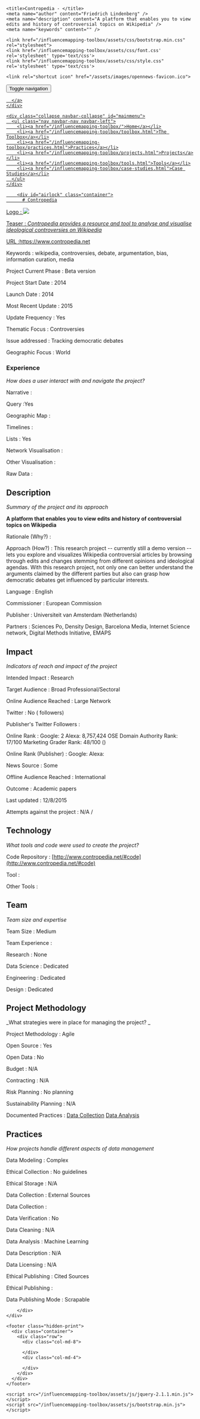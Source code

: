 <!DOCTYPE html>
<html>
  <head>
    <meta charset="utf-8">
    <meta http-equiv="X-UA-Compatible" content="IE=edge,chrome=1">
    <meta name="viewport" content="width=device-width, initial-scale=1.0">

    <title>Contropedia - </title>
    <meta name="author" content="Friedrich Lindenberg" />
    <meta name="description" content="A platform that enables you to view edits and history of controversial topics on Wikipedia" />
    <meta name="keywords" content="" />

    <link href="/influencemapping-toolbox/assets/css/bootstrap.min.css" rel="stylesheet">
    <link href='/influencemapping-toolbox/assets/css/font.css' rel='stylesheet' type='text/css'>
    <link href="/influencemapping-toolbox/assets/css/style.css" rel='stylesheet' type='text/css'>

    <link rel="shortcut icon" href="/assets/images/opennews-favicon.ico">
  </head>
  <body>
    <div id="page">
      <nav class="navbar navbar-default navbar-static-top" role="navigation">
  <div class="container">
    <div class="navbar-header">
      <button type="button" class="navbar-toggle" data-toggle="collapse"
        data-target="#mainmenu">
        <span class="sr-only">Toggle navigation</span>
        <span class="icon-bar"></span>
        <span class="icon-bar"></span>
        <span class="icon-bar"></span>
      </button>
      <a class="navbar-brand" href="/">
        
      </a>
    </div>

    <div class="collapse navbar-collapse" id="mainmenu">
      <ul class="nav navbar-nav navbar-left">
        <li><a href="/influencemapping-toolbox/">Home</a></li>
        <li><a href="/influencemapping-toolbox/toolbox.html">The Toolbox</a></li>
        <li><a href="/influencemapping-toolbox/practices.html">Practices</a></li>
        <li><a href="/influencemapping-toolbox/projects.html">Projects</a></li>
        <li><a href="/influencemapping-toolbox/tools.html">Tools</a></li>
        <li><a href="/influencemapping-toolbox/case-studies.html">Case Studies</a></li>
      </ul>
    </div>
  </div>
</nav>

        <div id="airlock" class="container">
          # Contropedia

Logo
: ![](N/A)

Teaser
: _Contropedia provides a resource and tool to analyse and visualise ideological controversies on Wikipedia_

URL
:https://www.contropedia.net


Keywords
: wikipedia, controversies, debate, argumentation, bias, information curation, media



Project Current Phase
: Beta version

	

Project Start Date
: 2014



Launch Date
: 2014



Most Recent Update
: 2015



Update Frequency
: Yes



Thematic Focus
: Controversies




Issue addressed
: Tracking democratic debates



Geographic Focus
: World


### Experience

_How does a user interact with and navigate the project?_

Narrative
:  

Query
:Yes 

Geographic Map
:  

Timelines
:  

Lists
: Yes 

Network Visualisation
:  

Other Visualisation
:   

Raw Data 
:

## Description

_Summary of the project and its approach_

__A platform that enables you to view edits and history of controversial topics on Wikipedia__


Rationale (Why?)
: 



Approach (How?)
: This research project -- currently still a demo version -- lets you explore and visualizes Wikipedia controversial articles by browsing through edits and changes stemming from different opinions and ideological agendas. With this research project, not only one can better understand the arguments claimed by the different parties but also can grasp how democratic debates get influenced by particular interests.



Language
: English



Commissioner
: European Commission



Publisher
: Universiteit van Amsterdam (Netherlands)



Partners
: Sciences Po, Density Design, Barcelona Media, Internet Science network, Digital Methods Initiative, EMAPS


## Impact

_Indicators of reach and impact of the project_

Intended Impact
: Research



Target Audience
: Broad Professional/Sectoral



Online Audience Reached
: Large Network



Twitter
: No (  followers)



Publisher's Twitter Followers
: 



Online Rank
:  Google: 2   Alexa: 8,757,424  OSE Domain Authority Rank: 17/100 Marketing Grader Rank: 48/100 ()


Online Rank (Publisher)
:  Google:   Alexa: 



News Source
: Some



Offline Audience Reached
: International



Outcome
: Academic papers



Last updated
: 12/8/2015


Attempts against the project
: N/A  / 


## Technology

_What tools and code were used to create the project?_

Code Repository
: [http://www.contropedia.net/#code](http://www.contropedia.net/#code)



Tool
: 



Other Tools
: 


## Team

_Team size and expertise_

Team Size
: Medium



Team Experience
:  

Research
: None 

Data Science
: Dedicated 

Engineering
:  Dedicated

Design
: Dedicated


## Project Methodology

_What strategies were in place for managing the project? _

Project Methodology
: Agile



Open Source
: Yes



Open Data
: No



Budget
: N/A



Contracting
: N/A



Risk Planning
: No planning



Sustainability Planning
: N/A


Documented Practices
: [Data Collection](http://contropedia.net) [Data Analysis](http://www.contropedia.net/publications/Borra%20et%20al.%20-%202015%20-%20Societal%20Controversies%20in%20Wikipedia%20Articles%20-%20post-print.pdf) []()


## Practices

_How projects handle different aspects of data management_

Data Modeling
: Complex



Ethical Collection
: No guidelines



Ethical Storage
: N/A



Data Collection
: External Sources



Data Collection
: 



Data Verification
: No



Data Cleaning
: N/A



Data Analysis
: Machine Learning



Data Description
: N/A



Data Licensing
: N/A



Ethical Publishing
: Cited Sources



Ethical Publishing
: 



Data Publishing Mode
: Scrapable

        </div>
    </div>

    <footer class="hidden-print">
      <div class="container">
        <div class="row">
          <div class="col-md-8">
            
          </div>
          <div class="col-md-4">
            
          </div>
        </div>
      </div>
    </footer>

    <script src="/influencemapping-toolbox/assets/js/jquery-2.1.1.min.js"></script>
    <script src="/influencemapping-toolbox/assets/js/bootstrap.min.js"></script>
  </body>
</html>
